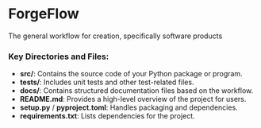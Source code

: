 # ForgeFlow
The general workflow for creation, specifically software products
### Key Directories and Files:
- **src/**: Contains the source code of your Python package or program.
- **tests/**: Includes unit tests and other test-related files.
- **docs/**: Contains structured documentation files based on the workflow.
- **README.md**: Provides a high-level overview of the project for users.
- **setup.py** / **pyproject.toml**: Handles packaging and dependencies.
- **requirements.txt**: Lists dependencies for the project.
